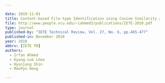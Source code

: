```yaml
---

date: 2010-11-01
title: Content-based File-type Identification using Cosine Similarity and a Divide-and-Conquer approach
file: http://www.people.vcu.edu/~iahmed3/publications/IETE-2010.pdf
type: journal
published-by: "IETE Technical Review, Vol. 27, No. 6, pp.465-477"
published-in: November 2010
year: 2010
abbrv: [IETE TR]
authors:
  - Irfan Ahmed
  - Kyung-suk Lhee
  - Hyunjung Shin
  - ManPyo Hong

---
```

